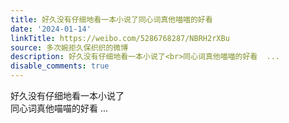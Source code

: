 ```yaml
---
title: 好久没有仔细地看一本小说了同心词真他喵喵的好看
date: '2024-01-14'
linkTitle: https://weibo.com/5286768287/NBRH2rXBu
source: 多次婉拒久保织织的微博
description: 好久没有仔细地看一本小说了<br>同心词真他喵喵的好看  ...
disable_comments: true
---
```

好久没有仔细地看一本小说了<br>同心词真他喵喵的好看  ...